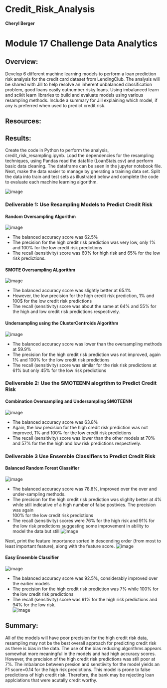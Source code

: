 # Credit_Risk_Analysis
#### Cheryl Berger
# Module 17 Challenge Data Analytics

## Overview:
Develop 6 different machine learning models to perform a loan prediction risk analysis for the credit card dataset from LendingClub.  The analysis will be shared with Jill to help resolve an inherent unbalanced classification problem, good loans easily outnumber risky loans. Using imbalanced learn and scikit learn libraries to build and evaluate models using various resampling methods.  Include a summary for Jill explaining which model, if any is preferred when used to predict credit risk. 

## Resources: 

## Results: 

Create the code in Python to perform the analysis, credit_risk_resampling.ipynb.  Load the dependencies for the resampling techniques, using Pandas read the datafile (LoanStats.csv) and perform basic data cleaning. The dataframe can be seen in the jupyter notebook file. Next, make the data easier to manage by gnerating a training data set. Split the data into train and test sets as illustrated below and complete the code to evaluate each machine learning algorithm. 

![image](https://user-images.githubusercontent.com/94234511/160216200-5d0fc40d-13bd-4c89-92ff-2ba41dbe6941.png)

### Deliverable 1: Use Resampling Models to Predict Credit Risk 

#### Random Oversampling Algorithm
![image](https://user-images.githubusercontent.com/94234511/160216021-efe16d32-8d46-477d-a96a-51792ebe859a.png)
 * The balanced accuracy score was 62.5%
 * The precision for the high credit risk prediction was very low, only 1% and 100% for the low credit risk predictions 
 * The recall (sensitivity) score was 60% for high risk and 65% for the low risk predictions.  

#### SMOTE Oversampling ALgorithm
![image](https://user-images.githubusercontent.com/94234511/160216057-aff0db8f-1386-42c1-b241-7bb23206d159.png)
  * The balanced accuracy score was slightly better at 65.1% 
  * However, the low precision for the high credit risk prediction, 1% and 100$ for the low credit risk predictions 
  * The recall (sensitivity) score was about the same at 64% and 55% for the high and low credit risk predictions respectively.

#### Undersampling using the ClusterCentroids Algorithm
![image](https://user-images.githubusercontent.com/94234511/160216099-06fab599-9b64-4003-a182-fa46f02a13b2.png)
  * The balanced accuracy score was lower than the oversampling methods at 59.9%
  * The precision for the high credit risk prediction was not improved, again 1% and 100% for the low credit risk predictions 
  * The recall (sensitivity) score was similar for the risk risk predictions at 61% but only 45% for the low risk predictions


### Deliverable 2: Use the SMOTEENN alogrithm to Predict Credit Risk

#### Combination Oversampling and Undersampling SMOTEENN
![image](https://user-images.githubusercontent.com/94234511/160216149-e5269f80-3355-4336-913a-ab283e6b0a06.png)
  * The balanced accuracy score was 63.8%
  * Again, the low precision for the high credit risk prediction was not improved, 1% and 100% for the low credit risk predictions 
  * The recall (sensitivity) score was lower than the other models at 70% and 57% for the the high and low risk predictions respectively. 


### Deliverable 3 Use Ensemble Classifiers to Predict Credit Risk

#### Balanced Random Forest Classifier
![image](https://user-images.githubusercontent.com/94234511/160216351-a9a8fde6-2b74-4029-8dc4-ebef800fb4b6.png)
 * The balanced accuracy score was 78.8%, improved over the over and under-sampling methods. 
 * The precision for the high credit risk prediction was slighlty better at 4% while still indicative of a high number of false postivies.  The precision was again  
100% for the low credit risk predictions 
 * The recall (sensitivity) scores were 76% for the high risk and 91% for the low risk predictions suggesting some improvement in ability to model the data but still 
![image](https://user-images.githubusercontent.com/94234511/160218234-85ad49da-aeb3-4b39-bdb2-59c33df6af00.png)

Next, print the feature importance sorted in descending order (from most to least important feature), along with the feature score.
![image](https://user-images.githubusercontent.com/94234511/160216377-f64e35ad-dbe4-44c8-8910-c481499006f0.png)

#### Easy Ensemble Classifier
![image](https://user-images.githubusercontent.com/94234511/160216453-0715a814-1872-4c0a-82c5-ce01aa675b81.png)
 * The balanced accuracy score was 92.5%, considerably improved over the earlier models
 * The precision for the high credit risk prediction was 7% while 100% for the low credit risk predictions 
 * The recall (sensitivity) score was 91% for the high risk predictions and 94% for the low risk.  
![image](https://user-images.githubusercontent.com/94234511/160218256-3f80d4df-712f-45b4-b309-cee297333f22.png)

## Summary:

All of the models will have poor precision for the high credit risk data, resampling may not be the best overall approach for predicting credit risk as there is bias in the data.  The use of the bias reducing algorithms appears somewhat more meaningful in the models and had high accuracy scores.  However, the precision of the high credit risk predictions was still poor at 7%.  The imbalance between presion and senstiivity for the model yields an F1 score=0.14 for the high risk predictions.  This model is prone to false predictions of high credit risk.  Therefore, the bank may be rejecting loan applciations that were acutally credit worthy.     

